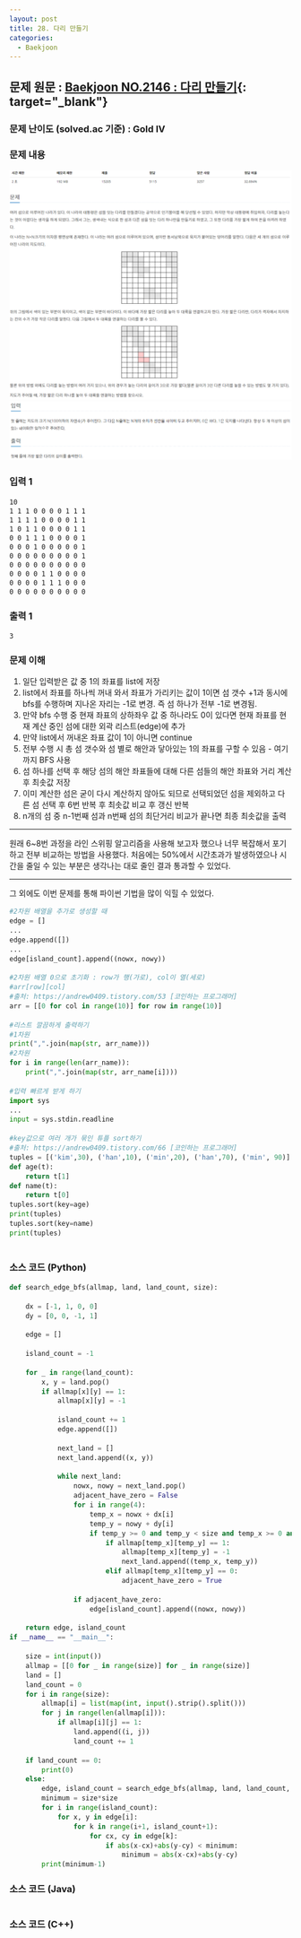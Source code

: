 ```yaml
---
layout: post
title: 28. 다리 만들기
categories:
  - Baekjoon
---
```


## 문제 원문 : [Baekjoon NO.2146 : 다리 만들기](https://www.acmicpc.net/problem/2146){: target="\_blank"}

### 문제 난이도 (solved.ac 기준) : Gold IV

### 문제 내용

![2146_making bridge](/assets/images/Baekjoon/2146_making_bridge_1.PNG)  
![2146_making bridge](/assets/images/Baekjoon/2146_making_bridge_2.PNG)

### 입력 1

```
10
1 1 1 0 0 0 0 1 1 1
1 1 1 1 0 0 0 0 1 1
1 0 1 1 0 0 0 0 1 1
0 0 1 1 1 0 0 0 0 1
0 0 0 1 0 0 0 0 0 1
0 0 0 0 0 0 0 0 0 1
0 0 0 0 0 0 0 0 0 0
0 0 0 0 1 1 0 0 0 0
0 0 0 0 1 1 1 0 0 0
0 0 0 0 0 0 0 0 0 0
```

### 출력 1

```
3
```

### 문제 이해

1. 일단 입력받은 값 중 1의 좌표를 list에 저장
2. list에서 좌표를 하나씩 꺼내 와서 좌표가 가리키는 값이 1이면 섬 갯수 +1과 동시에 bfs를 수행하며 지나온 자리는 -1로 변경. 즉 섬 하나가 전부 -1로 변경됨.
3. 만약 bfs 수행 중 현재 좌표의 상하좌우 값 중 하나라도 0이 있다면 현재 좌표를 현재 계산 중인 섬에 대한 외곽 리스트(edge)에 추가
4. 만약 list에서 꺼내온 좌표 값이 1이 아니면 continue
5. 전부 수행 시 총 섬 갯수와 섬 별로 해안과 닿아있는 1의 좌표를 구할 수 있음 - 여기까지 BFS 사용
6. 섬 하나를 선택 후 해당 섬의 해안 좌표들에 대해 다른 섬들의 해안 좌표와 거리 계산 후 최솟값 저장
7. 이미 계산한 섬은 굳이 다시 계산하지 않아도 되므로 선택되었던 섬을 제외하고 다른 섬 선택 후 6번 반복 후 최솟값 비교 후 갱신 반복
8. n개의 섬 중 n-1번째 섬과 n번째 섬의 최단거리 비교가 끝나면 최종 최솟값을 출력

---

원래 6~8번 과정을 라인 스위핑 알고리즘을 사용해 보고자 했으나 너무 복잡해서 포기하고 전부 비교하는 방법을 사용했다. 처음에는 50%에서 시간초과가 발생하였으나 시간을 줄일 수 있는 부분은 생각나는 대로 줄인 결과 통과할 수 있었다.

---

그 외에도 이번 문제를 통해 파이썬 기법을 많이 익힐 수 있었다.

```python
#2차원 배열을 추가로 생성할 때
edge = []
...
edge.append([])
...
edge[island_count].append((nowx, nowy))

#2차원 배열 0으로 초기화 : row가 행(가로), col이 열(세로)
#arr[row][col]
#출처: https://andrew0409.tistory.com/53 [코인하는 프로그래머]
arr = [[0 for col in range(10)] for row in range(10)]

#리스트 깔끔하게 출력하기
#1차원
print(",".join(map(str, arr_name)))
#2차원
for i in range(len(arr_name)):
    print(",".join(map(str, arr_name[i])))

#입력 빠르게 받게 하기
import sys
...
input = sys.stdin.readline

#key값으로 여러 개가 묶인 튜플 sort하기
#출처: https://andrew0409.tistory.com/66 [코인하는 프로그래머]
tuples = [('kim',30), ('han',10), ('min',20), ('han',70), ('min', 90)]
def age(t):
    return t[1]
def name(t):
    return t[0]
tuples.sort(key=age)
print(tuples)
tuples.sort(key=name)
print(tuples)



```

### 소스 코드 (Python)

```python
def search_edge_bfs(allmap, land, land_count, size):

    dx = [-1, 1, 0, 0]
    dy = [0, 0, -1, 1]

    edge = []

    island_count = -1

    for _ in range(land_count):
        x, y = land.pop()
        if allmap[x][y] == 1:
            allmap[x][y] = -1

            island_count += 1
            edge.append([])

            next_land = []
            next_land.append((x, y))

            while next_land:
                nowx, nowy = next_land.pop()
                adjacent_have_zero = False
                for i in range(4):
                    temp_x = nowx + dx[i]
                    temp_y = nowy + dy[i]
                    if temp_y >= 0 and temp_y < size and temp_x >= 0 and temp_x < size:
                        if allmap[temp_x][temp_y] == 1:
                            allmap[temp_x][temp_y] = -1
                            next_land.append((temp_x, temp_y))
                        elif allmap[temp_x][temp_y] == 0:
                            adjacent_have_zero = True

                if adjacent_have_zero:
                    edge[island_count].append((nowx, nowy))

    return edge, island_count
if __name__ == "__main__":

    size = int(input())
    allmap = [[0 for _ in range(size)] for _ in range(size)]
    land = []
    land_count = 0
    for i in range(size):
        allmap[i] = list(map(int, input().strip().split()))
        for j in range(len(allmap[i])):
            if allmap[i][j] == 1:
                land.append((i, j))
                land_count += 1

    if land_count == 0:
        print(0)
    else:
        edge, island_count = search_edge_bfs(allmap, land, land_count, size)
        minimum = size*size
        for i in range(island_count):
            for x, y in edge[i]:
                for k in range(i+1, island_count+1):
                    for cx, cy in edge[k]:
                        if abs(x-cx)+abs(y-cy) < minimum:
                            minimum = abs(x-cx)+abs(y-cy)
        print(minimum-1)
```

### 소스 코드 (Java)

```java

```

### 소스 코드 (C++)

```cpp

```
